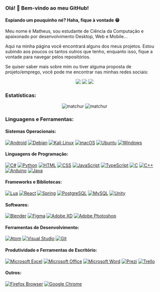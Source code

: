 ### Olá! 👋 Bem-vindo ao meu GitHub!

#### Espiando um pouquinho né? Haha, fique à vontade 😁

Meu nome é Matheus, sou estudante de Ciência da Computação e apaixonado por desenvolvimento Desktop, Web e Mobile...

Aqui na minha página você encontrará alguns dos meus projetos. Estou subindo aos poucos os tantos outros que tenho, enquanto isso, fique a vontade para navegar pelos repositórios.

Se quiser saber mais sobre mim ou tiver alguma proposta de projeto/emprego, você pode me encontrar nas minhas redes sociais:

<div align="center">
   <a href="https://www.instagram.com/m4tchur/" target="_blank"><img src="https://img.shields.io/badge/-Instagram-%23E4405F?style=for-the-badge&logo=instagram&logoColor=white" target="_blank"></a> 
   <a href="https://open.spotify.com/user/hgc7ly5yjryzt3qgvo4uab77y?si=daa7d45097af43e8" target="_blank"><img src="https://img.shields.io/badge/Spotify-1ED760?&style=for-the-badge&logo=spotify&logoColor=white"></a> 
   <a href="mailto:ma.usv@hotmail.com"><img src="https://img.shields.io/badge/-Gmail-%23333?style=for-the-badge&logo=gmail&logoColor=white" target="_blank"></a>
</div>

### Estatísticas:

<div align="center">
   <img src="https://github-readme-stats.vercel.app/api?username=matchur&show_icons=true&theme=chartreuse-dark&locale=pt-br&count_private=true" alt="matchur" />
   <img src="https://github-readme-stats.vercel.app/api/top-langs/?username=matchur&layout=compact&theme=chartreuse-dark&locale=pt-br" alt="matchur" />
</div>

### Linguagens e Ferramentas:

#### Sistemas Operacionais:

 [![Android](https://img.shields.io/badge/Android-3DDC84?style=for-the-badge&logo=android&logoColor=white)](https://www.android.com/) [![Debian](https://img.shields.io/badge/Debian-A81D33?style=for-the-badge&logo=debian&logoColor=white)](https://www.debian.org/) [![Kali Linux](https://img.shields.io/badge/Kali_Linux-557C94?style=for-the-badge&logo=kali-linux&logoColor=white)](https://www.kali.org/) [![macOS](https://img.shields.io/badge/mac%20os-000000?style=for-the-badge&logo=apple&logoColor=white)](https://www.apple.com/macos) [![Ubuntu](https://img.shields.io/badge/Ubuntu-E95420?style=for-the-badge&logo=ubuntu&logoColor=white)](https://ubuntu.com/) [![Windows](https://img.shields.io/badge/Windows-0078D6?style=for-the-badge&logo=windows&logoColor=white)](https://www.microsoft.com/windows)

#### Linguagens de Programação:
 [![C#](https://img.shields.io/badge/C%23-239120?style=for-the-badge&logo=c-sharp&logoColor=white)](https://docs.microsoft.com/en-us/dotnet/csharp/) [![Python](https://img.shields.io/badge/Python-3776AB?style=for-the-badge&logo=python&logoColor=white)](https://www.python.org/) [![HTML](https://img.shields.io/badge/HTML-239120?style=for-the-badge&logo=html5&logoColor=white)](https://developer.mozilla.org/en-US/docs/Web/HTML) [![CSS](https://img.shields.io/badge/CSS-239120?&style=for-the-badge&logo=css3&logoColor=white)](https://developer.mozilla.org/en-US/docs/Web/CSS) [![JavaScript](https://img.shields.io/badge/JavaScript-F7DF1E?style=for-the-badge&logo=javascript&logoColor=black)](https://developer.mozilla.org/en-US/docs/Web/JavaScript) [![TypeScript](https://img.shields.io/badge/TypeScript-007ACC?style=for-the-badge&logo=typescript&logoColor=white)](https://www.typescriptlang.org/) [![C](https://img.shields.io/badge/C-00599C?style=for-the-badge&logo=c&logoColor=white)](https://en.wikipedia.org/wiki/C_(programming_language)) [![C++](https://img.shields.io/badge/C%2B%2B-00599C?style=for-the-badge&logo=c%2B%2B&logoColor=white)](https://www.cplusplus.com/) [![Arduino](https://img.shields.io/badge/Arduino-00979D?style=for-the-badge&logo=Arduino&logoColor=white)](https://www.arduino.cc/)  [![Java](https://img.shields.io/badge/Java-ED8B00?style=for-the-badge&logo=openjdk&logoColor=white)](https://www.java.com/) 

#### Frameworks e Bibliotecas:

[![Lua](https://img.shields.io/badge/Lua-2C2D72?style=for-the-badge&logo=lua&logoColor=white)](https://www.lua.org/) [![React](https://img.shields.io/badge/React-20232A?style=for-the-badge&logo=react&logoColor=61DAFB)](https://reactjs.org/) [![Spring](https://img.shields.io/badge/Spring-6DB33F?style=for-the-badge&logo=spring&logoColor=white)](https://spring.io/) [![PostgreSQL](https://img.shields.io/badge/PostgreSQL-316192?style=for-the-badge&logo=postgresql&logoColor=white)](https://www.postgresql.org/) [![MySQL](https://img.shields.io/badge/MySQL-00000F?style=for-the-badge&logo=mysql&logoColor=white)](https://www.mysql.com/) [![Unity](https://img.shields.io/badge/Unity-100000?style=for-the-badge&logo=unity&logoColor=white)](https://unity.com/)

#### Softwares:
 [![Blender](https://img.shields.io/badge/blender-%23F5792A.svg?style=for-the-badge&logo=blender&logoColor=white)](https://www.blender.org/) [![Figma](https://img.shields.io/badge/Figma-F24E1E?style=for-the-badge&logo=figma&logoColor=white)](https://www.figma.com/) [![Adobe XD](https://img.shields.io/badge/Adobe%20XD-470137?style=for-the-badge&logo=Adobe%20XD&logoColor=#FF61F6)](https://www.adobe.com/products/xd.html) [![Adobe Photoshop](https://img.shields.io/badge/Adobe%20Photoshop-31A8FF?style=for-the-badge&logo=Adobe%20Photoshop&logoColor=black)](https://www.adobe.com/products/photoshop.html)

#### Ferramentas de Desenvolvimento:
 [![Atom](https://img.shields.io/badge/Atom-66595C?style=for-the-badge&logo=Atom&logoColor=white)](https://atom.io/) [![Visual Studio](https://img.shields.io/badge/Visual_Studio-5C2D91?style=for-the-badge&logo=visual%20studio&logoColor=white)](https://visualstudio.microsoft.com/) [![Git](https://img.shields.io/badge/GIT-E44C30?style=for-the-badge&logo=git&logoColor=white)](https://git-scm.com/)

#### Produtividade e Ferramentas de Escritório:
 [![Microsoft Excel](https://img.shields.io/badge/Microsoft_Excel-217346?style=for-the-badge&logo=microsoft-excel&logoColor=white)](https://www.microsoft.com/en-us/microsoft-365/excel) [![Microsoft Office](https://img.shields.io/badge/Microsoft_Office-D83B01?style=for-the-badge&logo=microsoft-office&logoColor=white)](https://www.microsoft.com/en-us/microsoft-365/get-started-with-office-2019) [![Microsoft Word](https://img.shields.io/badge/Microsoft_Word-2B579A?style=for-the-badge&logo=microsoft-word&logoColor=white)](https://www.microsoft.com/en-us/microsoft-365/word) [![Prezi](https://img.shields.io/badge/Prezi-3181FF?style=for-the-badge&logo=prezi&logoColor=white)](https://prezi.com/) [![Trello](https://img.shields.io/badge/Trello-0052CC?style=for-the-badge&logo=trello&logoColor=white)](https://trello.com/)

#### Outros:
[![Firefox Browser](https://img.shields.io/badge/Firefox_Browser-FF7139?style=for-the-badge&logo=Firefox-Browser&logoColor=white)](https://www.mozilla.org/firefox/) [![Google Chrome](https://img.shields.io/badge/Google_chrome-4285F4?style=for-the-badge&logo=Google-chrome&logoColor=white)](https://www.google.com/chrome/)
